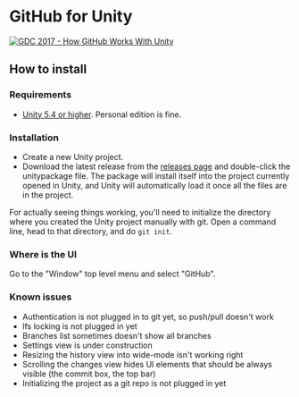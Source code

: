 # GitHub for Unity

[![GDC 2017 - How GitHub Works With Unity](https://github-talks.s3.amazonaws.com/uploads/366/968/e27a6744-4d6f-40e7-9692-2c9d8a3b0d79.embed_cover.jpg)](https://githubber.tv/shana/gdc-2017-how-github-works-with-unity)

## How to install

### Requirements

- [Unity 5.4 or higher](https://store.unity.com/download). Personal edition is fine.

### Installation

- Create a new Unity project.
- Download the latest release from the [releases page](https://github.com/github/UnityInternal/releases) and double-click the unitypackage file. The package will install itself into the project currently opened in Unity, and Unity will automatically load it once all the files are in the project.

For actually seeing things working, you'll need to initialize the directory where you created the Unity project manually with git. Open a command line, head to that directory, and do `git init`.

### Where is the UI

Go to the "Window" top level menu and select "GitHub".

### Known issues

- Authentication is not plugged in to git yet, so push/pull doesn't work
- lfs locking is not plugged in yet
- Branches list sometimes doesn't show all branches
- Settings view is under construction
- Resizing the history view into wide-mode isn't working right
- Scrolling the changes view hides UI elements that should be always visible (the commit box, the top bar)
- Initializing the project as a git repo is not plugged in yet
